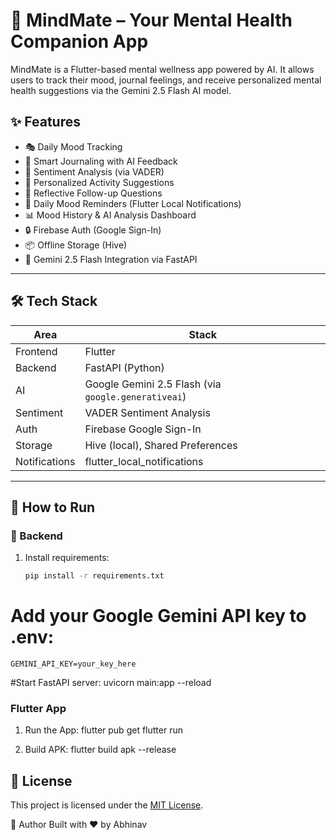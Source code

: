 # 🧠 MindMate – Your Mental Health Companion App

MindMate is a Flutter-based mental wellness app powered by AI. It allows users to track their mood, journal feelings, and receive personalized mental health suggestions via the Gemini 2.5 Flash AI model.

## ✨ Features

- 🎭 Daily Mood Tracking
- 📓 Smart Journaling with AI Feedback
- 🤖 Sentiment Analysis (via VADER)
- 🧘 Personalized Activity Suggestions
- 💬 Reflective Follow-up Questions
- 🔔 Daily Mood Reminders (Flutter Local Notifications)
- 📊 Mood History & AI Analysis Dashboard
- 🔒 Firebase Auth (Google Sign-In)
- 📦 Offline Storage (Hive)
- 🚀 Gemini 2.5 Flash Integration via FastAPI

---

## 🛠 Tech Stack

| Area         | Stack                            |
|--------------|----------------------------------|
| Frontend     | Flutter                          |
| Backend      | FastAPI (Python)                 |
| AI           | Google Gemini 2.5 Flash (via `google.generativeai`) |
| Sentiment    | VADER Sentiment Analysis         |
| Auth         | Firebase Google Sign-In          |
| Storage      | Hive (local), Shared Preferences |
| Notifications| flutter_local_notifications      |

---



## 🚀 How to Run

### 🔧 Backend

1. Install requirements:
   ```bash
   pip install -r requirements.txt

# Add your Google Gemini API key to .env:
    GEMINI_API_KEY=your_key_here
#Start FastAPI server:
    uvicorn main:app --reload

### Flutter App

1. Run the App:
    flutter pub get
    flutter run

2. Build APK:
    flutter build apk --release

## 📄 License

This project is licensed under the [MIT License](LICENSE).


🙌 Author
Built with ❤️ by Abhinav


